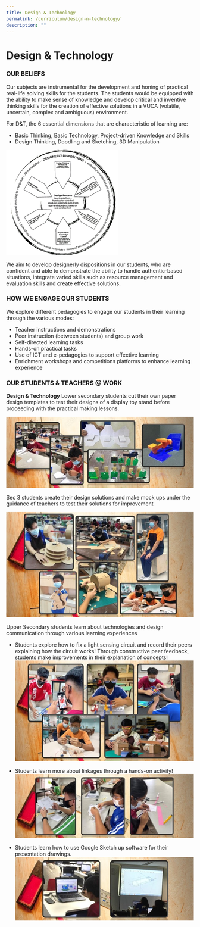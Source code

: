 ```yaml
---
title: Design & Technology
permalink: /curriculum/design-n-technology/
description: ""
---
```

# **Design &amp; Technology**

### OUR BELIEFS

Our subjects are instrumental for the development and honing of practical real-life solving skills for the students. The students would be equipped with the ability to make sense of knowledge and develop critical and inventive thinking skills for the creation of effective solutions in a VUCA (volatile, uncertain, complex and ambiguous) environment.

For&nbsp;D&amp;T, the 6 essential dimensions that are characteristic of learning are:

*   Basic Thinking, Basic Technology, Project-driven Knowledge and Skills
*   Design Thinking, Doodling and Sketching, 3D Manipulation

<img src="/images/DT1.png" style="width:60%">

We aim to develop designerly dispositions in our students, who are confident and able to demonstrate the ability to handle authentic-based situations, integrate varied skills such as resource management and evaluation skills and create effective solutions.


### HOW WE ENGAGE OUR STUDENTS

We explore different pedagogies to engage our students in their learning through the various modes:

*   Teacher instructions and demonstrations
*   Peer instruction (between students) and group work
*   Self-directed learning tasks
*   Hands-on practical tasks
*   Use of ICT and e-pedagogies to support effective learning
*   Enrichment workshops and competitions platforms to enhance learning experience

### OUR STUDENTS &amp; TEACHERS @ WORK

**Design &amp; Technology** Lower secondary students cut their own paper design templates to test their designs of a display toy stand before proceeding with the practical making lessons.

![](/images/CT1.jpg)

Sec 3 students create their design solutions and make mock ups under the guidance of teachers to test their solutions for improvement

![](/images/DT2.jpg)

Upper Secondary students learn about technologies and design communication through various learning experiences

*   Students explore how to fix a light sensing circuit and record their peers explaining how the circuit works! Through constructive peer feedback, students make improvements in their explanation of concepts!
 ![](/images/DT3.jpg)
 
*  Students learn more about linkages through a hands-on activity!
![](/images/CT4.jpg)

* Students learn how to use Google Sketch up software for their presentation drawings.
![](/images/CT5.jpg)